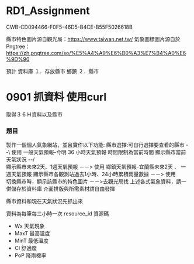 # RD1_Assignment
CWB-CD094466-F0F5-46D5-B4CE-B55F5026618B

縣市特色圖片源自觀光局：https://www.taiwan.net.tw/
氣象圖標圖片源自於Pngtree：https://zh.pngtree.com/so/%E5%A4%A9%E6%B0%A3%E7%B4%A0%E6%9D%90

預計
資料庫
１．存放縣市  鄉鎮
２．縣市

# 0901 抓資料  使用curl
取得３６Ｈ資料以及縣市




### 題目

製作一個個人氣象網站，並且實作以下功能:
縣市選擇:可自行選擇要查看的縣市               --\  使用   一般天氣預報-今明 36 小時天氣預報  時間限制為當前時間
顯示縣市當前天氣狀況                        --/  
顯示縣市未來2天、1週天氣預報                     －－> 使用  鄉鎮天氣預報-宜蘭縣未來2天 、 一週天氣預報
顯示縣市各觀測站過去1小時、24小時累積雨量數據       －－> 使用    
切換縣市時，顯示該縣市的特色圖片                －－>去觀光局找
上述各式氣象資料，請一併儲存於資料庫
介面排版與所需素材請自由發揮


縣市資料和現在天氣狀況先抓出來

資料為每筆每三小時一次
resource_id  資源碼



* Wx 天氣現象
* MaxT 最高溫度
* MinT 最低溫度
* CI 舒適度
* PoP 降雨機率 
